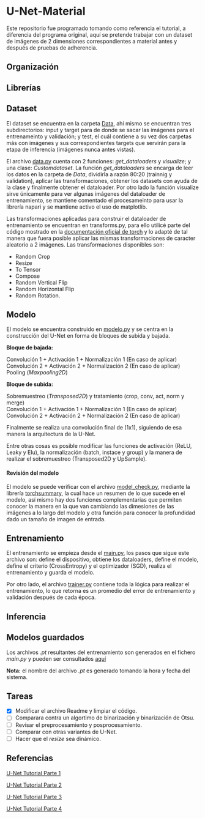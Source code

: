# U-Net-Material
 Este repositorio fue programado tomando como referencia el tutorial, a diferencia del programa original, aquí se 
 pretende trabajar con un dataset de imágenes de 2 dimensiones correspondientes a material antes y después de pruebas de adherencia. 
 
 ## Organización
 
 ## Librerías
 
 ## Dataset
 El dataset se encuentra en la carpeta [Data](Data), ahí mismo se encuentran tres subdirectorios: input y target para
 de donde se sacar las imágenes para el entrenameinto y validación; y test, el cuál contiene a su vez dos carpetas más 
 con imágenes y sus correspondientes targets que servirán para la etapa de inferencia (imágenes nunca antes vistas).

El archivo [data.py](data.py) cuenta con 2 funciones: *get_dataloaders* y *visualize*; y una clase: *Customdataset*. La 
función *get_dataloaders* se encarga de leer los datos en la carpeta de *Data*, dividirla a razón 80:20 (trainnig y 
validation), aplicar las transformaciones, obtener los datasets con ayuda de la clase y finalmente obtener el dataloader.
Por otro lado la función visualize sirve únicamente para ver algunas imágenes del dataloader de entrenamiento, se mantiene
comentado el procesameinto para usar la librería napari y se mantiene activo el uso de matplotlib.
 
 Las transformaciones aplicadas para construir el dataloader de entrenamiento se encuentran en transforms.py, para ello 
 utilicé parte del código mostrado en la [documentación oficial de torch](https://pytorch.org/vision/stable/_modules/torchvision/transforms/transforms.html#CenterCrop) y lo adapté de tal manera que fuera posible aplicar 
 las mismas transformaciones de caracter aleatorio a 2 imágenes. Las transformaciones disponibles son:
 - Random Crop
 - Resize
 - To Tensor
 - Compose
 - Random Vertical Flip
 - Random Horizontal Flip
 - Random Rotation.

## Modelo
El modelo se encuentra construido en [modelo.py](modelo.py) y se centra en la construcción del U-Net en forma de bloques
de subida y bajada.

**Bloque de bajada:**

Convolución 1 + Activación 1 + Normalización 1 (En caso de aplicar)
Convolución 2 + Activación 2 + Normalización 2 (En caso de aplicar)  
Pooling (*Maxpooling2D*)

**Bloque de subida:**

Sobremuestreo (*Transposed2D*) y tratamiento (crop, conv, act, norm y merge)  
Convolución 1 + Activación 1 + Normalización 1 (En caso de aplicar)  
Convolución 2 + Activación 2 + Normalización 2 (En caso de aplicar) 

Finalmente se realiza una convolución final de (1x1), siguiendo de esa manera la arquitectura de la U-Net.

Entre otras cosas es posible modificar las funciones de activación (ReLU, Leaky y Elu), la normalización (batch, instace
 y group) y la manera de realizar el sobremuestreo (Transposed2D y UpSample). 

#### Revisión del modelo
El modelo se puede verificar con el archivo [model_check.py](model_check.py), mediante la librería [torchsummary](https://github.com/sksq96/pytorch-summary),
la cual hace un resumen de lo que sucede en el modelo, así mismo hay dos funciones complementarias que permiten conocer 
la manera en la que van cambiando las dimesiones de las imágenes a lo largo del modelo y otra función para conocer la 
profundidad dado un tamaño de imagen de entrada.

 ## Entrenamiento
 El entrenamiento se empieza desde el [main.py](main.py), los pasos que sigue este archivo son: define el dispositivo, 
 obtiene los dataloaders, define el modelo, define el criterio (CrossEntropy) y el optimizador (SGD), realiza el 
 entrenamiento y guarda el modelo.
 
 Por otro lado, el archivo [trainer.py](trainer.py) contiene toda la lógica para realizar el entrenamiento, lo que retorna
 es un promedio del error de entrenamiento y validación después de cada época.
 
 ## Inferencia
 
 
 ## Modelos guardados
 Los archivos *.pt* resultantes del entrenamiento son generados en el fichero *main.py*  y pueden ser consultados [aquí](https://www.dropbox.com/sh/biej6gyhhk1id7t/AABVJjWshBgU4jGDcP6zc4oQa?dl=0)
 
  **Nota:** el nombre del archivo *.pt* es generado tomando la hora y fecha del sistema.

  ## Tareas
  -[X] Modificar el archivo Readme y limpiar el código.
  -[ ] Comparara contra un algortimo de binarización y binarización de Otsu.
  -[ ] Revisar el preprocesamiento y posprocesamiento.
  -[ ] Comparar con otras variantes de U-Net.
  -[ ] Hacer que el *resize* sea dinámico.
  
   ## Referencias
   
   [U-Net Tutorial Parte 1](https://towardsdatascience.com/creating-and-training-a-u-net-model-with-pytorch-for-2d-3d-semantic-segmentation-dataset-fb1f7f80fe55)
   
   [U-Net Tutorial Parte 2](https://towardsdatascience.com/creating-and-training-a-u-net-model-with-pytorch-for-2d-3d-semantic-segmentation-model-building-6ab09d6a0862)
   
   [U-Net Tutorial Parte 3](https://towardsdatascience.com/creating-and-training-a-u-net-model-with-pytorch-for-2d-3d-semantic-segmentation-training-3-4-8242d31de234)
   
   [U-Net Tutorial Parte 4](https://towardsdatascience.com/creating-and-training-a-u-net-model-with-pytorch-for-2d-3d-semantic-segmentation-inference-4-4-e52b074ddf6f)
    
  
  